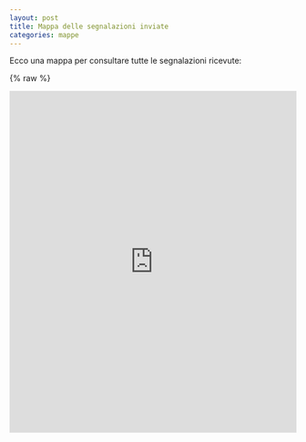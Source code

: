 ```yaml
---
layout: post
title: Mappa delle segnalazioni inviate
categories: mappe
---
```


Ecco una mappa per consultare tutte le segnalazioni ricevute:

{% raw %}
<iframe width="100%" height="600px" frameBorder="0" src="https://www.piersoft.it/terremotocentro/"></br><a href="https://www.piersoft.it/terremotocentro/">Visualizza schermo intero</a></p>
{% endraw %}
